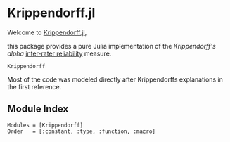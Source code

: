 # Krippendorff.jl

Welcome to [Krippendorff.jl](https://github.com/FPGro/Krippendorff.jl),

this package provides a pure Julia implementation of the *Krippendorff's alpha* [inter-rater reliability](https://en.wikipedia.org/wiki/Inter-rater_reliability) measure.

```@docs
Krippendorff
```

Most of the code was modeled directly after Krippendorffs explanations in the first reference.

## Module Index

```@index
Modules = [Krippendorff]
Order   = [:constant, :type, :function, :macro]
```

